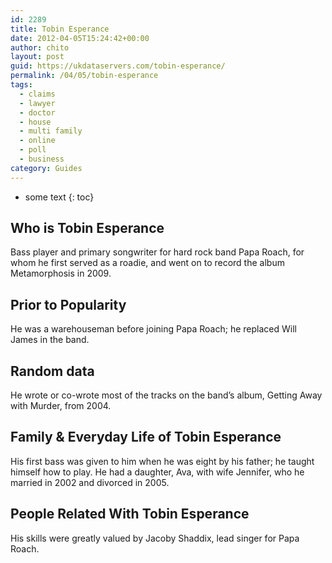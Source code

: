 ```yaml
---
id: 2289
title: Tobin Esperance
date: 2012-04-05T15:24:42+00:00
author: chito
layout: post
guid: https://ukdataservers.com/tobin-esperance/
permalink: /04/05/tobin-esperance
tags:
  - claims
  - lawyer
  - doctor
  - house
  - multi family
  - online
  - poll
  - business
category: Guides
---
```


* some text
{: toc}
          
          
## Who is  Tobin Esperance
                  
                  
                  
Bass player and primary songwriter for hard rock band Papa Roach, for whom he first served as a roadie, and went on to record the album Metamorphosis in 2009.
                  
                
                
                
## Prior to Popularity 
                  
                  
                  
He was a warehouseman before joining Papa Roach; he replaced Will James in the band.
                  
                
                
                
## Random data 
                  
                  
                  
He wrote or co-wrote most of the tracks on the band&#8217;s album, Getting Away with Murder, from 2004.
                  
                
                
                
## Family & Everyday Life of Tobin Esperance
                  
                  
                  
His first bass was given to him when he was eight by his father; he taught himself how to play. He had a daughter, Ava, with wife Jennifer, who he married in 2002 and divorced in 2005.
                  
                
                
                
## People Related With  Tobin Esperance
                  
                  
                  
His skills were greatly valued by Jacoby Shaddix, lead singer for Papa Roach.
                  
                
              
            
          
          
          
    
    
  
